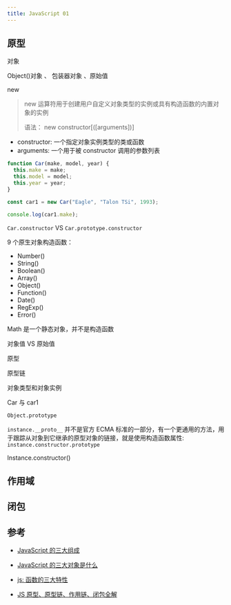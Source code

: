 ```yaml
---
title: JavaScript 01
---
```


## 原型

对象

Object()对象 、 包装器对象 、原始值

new

> new 运算符用于创建用户自定义对象类型的实例或具有构造函数的内置对象的实例
>
> 语法： new constructor[([arguments])]

- constructor: 一个指定对象实例类型的类或函数
- arguments: 一个用于被 constructor 调用的参数列表

```js
function Car(make, model, year) {
  this.make = make;
  this.model = model;
  this.year = year;
}

const car1 = new Car("Eagle", "Talon TSi", 1993);

console.log(car1.make);
```

`Car.constructor` VS `Car.prototype.constructor`

9 个原生对象构造函数：

- Number()
- String()
- Boolean()
- Array()
- Object()
- Function()
- Date()
- RegExp()
- Error()

Math 是一个静态对象，并不是构造函数

对象值 VS 原始值

原型

原型链

对象类型和对象实例

Car 与 car1

`Object.prototype`

`instance.__proto__` 并不是官方 ECMA 标准的一部分，有一个更通用的方法，用于跟踪从对象到它继承的原型对象的链接，就是使用构造函数属性: `instance.constructor.prototype`

Instance.constructor()

## 作用域

## 闭包

## 参考

- [JavaScript 的三大组成](https://www.jianshu.com/p/9adc7d2dfbf5)

- [JavaScript 的三大对象是什么](https://wenwen.sogou.com/z/q775269508.htm)

- [js: 函数的三大特性](https://zhuanlan.zhihu.com/p/84596455)

- [JS 原型、原型链、作用链、闭包全解](https://www.cnblogs.com/dzhou/p/9843948.html)
